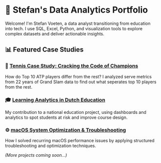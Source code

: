 # 📁 Stefan's Data Analytics Portfolio

Welcome! I'm Stefan Voeten, a data analyst transitioning from education into tech. I use SQL, Excel, Python, and visualization tools to explore complex datasets and deliver actionable insights.

## 📊 Featured Case Studies

### 🎾 [Tennis Case Study: Cracking the Code of Champions](Tennis_Case_Study/README.md)
How do Top 10 ATP players differ from the rest? I analyzed serve metrics from 22 years of Grand Slam data to find out what seperates top 10 players from the rest. 

### 🎓 [Learning Analytics in Dutch Education](./Learning_Analytics_Case_Study/README.md)
My contribution to a national education project, using dashboards and analytics to spot students at risk and improve course design.

### ⚙️ [macOS System Optimization & Troubleshooting](MacOS_System_Optimization/README.md)
How I solved recurring macOS performance issues by applying structured troubleshooting and optimization techniques.

*(More projects coming soon...)*

